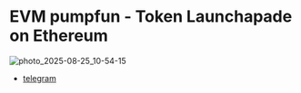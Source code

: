 # EVM pumpfun - Token Launchapade on Ethereum
![photo_2025-08-25_10-54-15](https://github.com/user-attachments/assets/117b485d-c2d1-4205-aecd-3074967432b2)
- [telegram](https://t.me/roswellecho)
